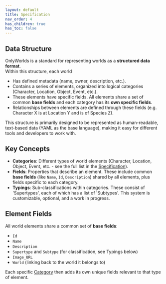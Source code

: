 ```yaml
---
layout: default
title: Specification
nav_order: 4
has_children: true
has_toc: false
---
```


## Data Structure

OnlyWorlds is a standard for representing worlds as  a **structured data format**.   
Within this structure, each world
* Has defined metadata (name, owner, description, etc.).
* Contains a series of elements, organized into logical categories (Character, Location, Object, Event, etc.).
* These elements have specific fields. All elements share a set of common **base fields** and each category has its **own specific fields**.
* Relationships between elements are defined through these fields (e.g. Character X is at Location Y and is of Species Z).

This structure is primarily designed to be represented as human-readable, text-based data (YAML as the base language), making it easy for different tools and developers to work with.

## Key Concepts

* **Categories**: Different types of world elements (Character, Location, Object, Event, etc. - see the full list in the [Specification](../specification/)).
* **Fields**: Properties that describe an element. These include common **base fields** (like `Name`, `Id`, `Description`) shared by all elements, plus fields specific to each category.
* **Typings**: Sub-classifications within categories. These consist of 'Supertypes', each of which has a list of 'Subtypes'. This system is customizable, optional, and a work in progress. 


## Element Fields

All world elements share a common set of **base fields**:
*   `Id` 
*   `Name`
*   `Description`
*   `Supertype` and `Subtype` (for classification, see Typings below)
*   `Image_URL`
*   `World` (linking back to the world it belongs to)

Each specific [Category](../specification/categories.md) then adds its own unique fields relevant to that type of element.

  
